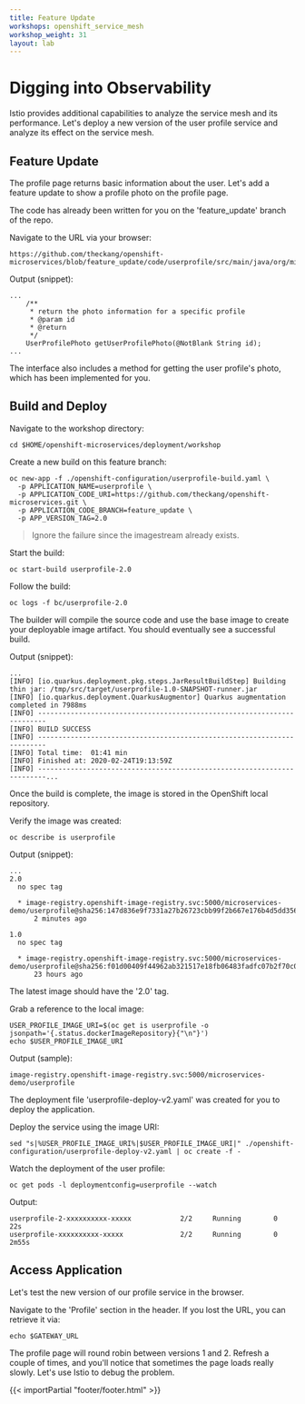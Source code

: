 ```yaml
---
title: Feature Update
workshops: openshift_service_mesh
workshop_weight: 31
layout: lab
---
```


# Digging into Observability 

Istio provides additional capabilities to analyze the service mesh and its performance.  Let's deploy a new version of the user profile service and analyze its effect on the service mesh.

## Feature Update

The profile page returns basic information about the user.  Let's add a feature update to show a profile photo on the profile page.

The code has already been written for you on the 'feature_update' branch of the repo.

Navigate to the URL via your browser:
```
https://github.com/theckang/openshift-microservices/blob/feature_update/code/userprofile/src/main/java/org/microservices/demo/service/UserProfileService.java
```

Output (snippet):
```
...
    /**
     * return the photo information for a specific profile
     * @param id
     * @return
     */
    UserProfilePhoto getUserProfilePhoto(@NotBlank String id);
...
```

The interface also includes a method for getting the user profile's photo, which has been implemented for you.

## Build and Deploy

Navigate to the workshop directory:
```
cd $HOME/openshift-microservices/deployment/workshop
```

Create a new build on this feature branch:
```
oc new-app -f ./openshift-configuration/userprofile-build.yaml \
  -p APPLICATION_NAME=userprofile \
  -p APPLICATION_CODE_URI=https://github.com/theckang/openshift-microservices.git \
  -p APPLICATION_CODE_BRANCH=feature_update \
  -p APP_VERSION_TAG=2.0
```

> Ignore the failure since the imagestream already exists.

Start the build:
```
oc start-build userprofile-2.0
```

Follow the build:
```
oc logs -f bc/userprofile-2.0
```

The builder will compile the source code and use the base image to create your deployable image artifact.  You should eventually see a successful build.

Output (snippet):
```
...
[INFO] [io.quarkus.deployment.pkg.steps.JarResultBuildStep] Building thin jar: /tmp/src/target/userprofile-1.0-SNAPSHOT-runner.jar
[INFO] [io.quarkus.deployment.QuarkusAugmentor] Quarkus augmentation completed in 7988ms
[INFO] ------------------------------------------------------------------------
[INFO] BUILD SUCCESS
[INFO] ------------------------------------------------------------------------
[INFO] Total time:  01:41 min
[INFO] Finished at: 2020-02-24T19:13:59Z
[INFO] ------------------------------------------------------------------------...
```

Once the build is complete, the image is stored in the OpenShift local repository.

Verify the image was created:
```
oc describe is userprofile
```

Output (snippet):
```
...
2.0
  no spec tag

  * image-registry.openshift-image-registry.svc:5000/microservices-demo/userprofile@sha256:147d836e9f7331a27b26723cbb99f2b667e176b4d5dd356fea947c7ca4fc24a6
      2 minutes ago

1.0
  no spec tag

  * image-registry.openshift-image-registry.svc:5000/microservices-demo/userprofile@sha256:f01d00409f44962ab321517e18fb06483fadfc07b2f70c088f567acf20dc65eb
      23 hours ago
```

The latest image should have the '2.0' tag.

Grab a reference to the local image:
```
USER_PROFILE_IMAGE_URI=$(oc get is userprofile -o jsonpath='{.status.dockerImageRepository}{"\n"}')
echo $USER_PROFILE_IMAGE_URI
```

Output (sample):
```
image-registry.openshift-image-registry.svc:5000/microservices-demo/userprofile
```

The deployment file 'userprofile-deploy-v2.yaml' was created for you to deploy the application.

Deploy the service using the image URI:
```
sed "s|%USER_PROFILE_IMAGE_URI%|$USER_PROFILE_IMAGE_URI|" ./openshift-configuration/userprofile-deploy-v2.yaml | oc create -f -
```

Watch the deployment of the user profile:
```
oc get pods -l deploymentconfig=userprofile --watch
```

Output:
```
userprofile-2-xxxxxxxxxx-xxxxx            2/2     Running        0          22s
userprofile-xxxxxxxxxx-xxxxx              2/2     Running        0          2m55s
```

## Access Application

Let's test the new version of our profile service in the browser.

Navigate to the 'Profile' section in the header.  If you lost the URL, you can retrieve it via:
```
echo $GATEWAY_URL
```

The profile page will round robin between versions 1 and 2.  Refresh a couple of times, and you'll notice that sometimes the page loads really slowly.  Let's use Istio to debug the problem.


{{< importPartial "footer/footer.html" >}}
